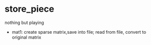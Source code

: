 # store_piece
nothing but playing

* mat1: create sparse matrix,save into file; read from file, convert to original matrix
